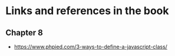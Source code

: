 # Links and references in the book

## Chapter 8
  * https://www.phpied.com/3-ways-to-define-a-javascript-class/